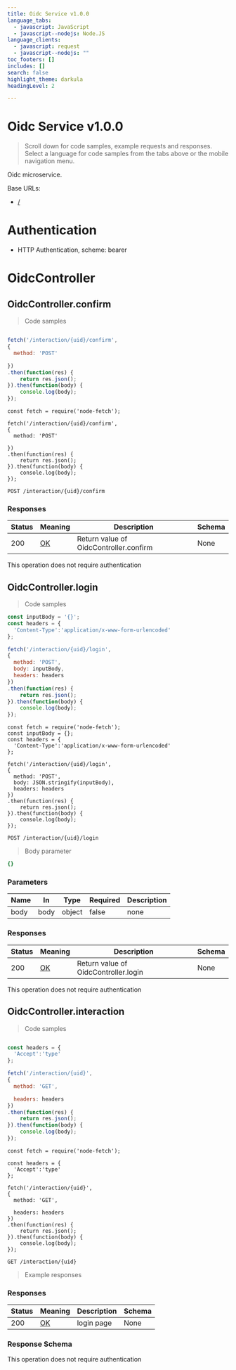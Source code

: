 ```yaml
---
title: Oidc Service v1.0.0
language_tabs:
  - javascript: JavaScript
  - javascript--nodejs: Node.JS
language_clients:
  - javascript: request
  - javascript--nodejs: ""
toc_footers: []
includes: []
search: false
highlight_theme: darkula
headingLevel: 2

---
```


<!-- Generator: Widdershins v4.0.1 -->

<h1 id="oidc-service">Oidc Service v1.0.0</h1>

> Scroll down for code samples, example requests and responses. Select a language for code samples from the tabs above or the mobile navigation menu.

Oidc microservice.

Base URLs:

* <a href="/">/</a>

# Authentication

- HTTP Authentication, scheme: bearer 

<h1 id="oidc-service-oidccontroller">OidcController</h1>

## OidcController.confirm

<a id="opIdOidcController.confirm"></a>

> Code samples

```javascript

fetch('/interaction/{uid}/confirm',
{
  method: 'POST'

})
.then(function(res) {
    return res.json();
}).then(function(body) {
    console.log(body);
});

```

```javascript--nodejs
const fetch = require('node-fetch');

fetch('/interaction/{uid}/confirm',
{
  method: 'POST'

})
.then(function(res) {
    return res.json();
}).then(function(body) {
    console.log(body);
});

```

`POST /interaction/{uid}/confirm`

<h3 id="oidccontroller.confirm-responses">Responses</h3>

|Status|Meaning|Description|Schema|
|---|---|---|---|
|200|[OK](https://tools.ietf.org/html/rfc7231#section-6.3.1)|Return value of OidcController.confirm|None|

<aside class="success">
This operation does not require authentication
</aside>

## OidcController.login

<a id="opIdOidcController.login"></a>

> Code samples

```javascript
const inputBody = '{}';
const headers = {
  'Content-Type':'application/x-www-form-urlencoded'
};

fetch('/interaction/{uid}/login',
{
  method: 'POST',
  body: inputBody,
  headers: headers
})
.then(function(res) {
    return res.json();
}).then(function(body) {
    console.log(body);
});

```

```javascript--nodejs
const fetch = require('node-fetch');
const inputBody = {};
const headers = {
  'Content-Type':'application/x-www-form-urlencoded'
};

fetch('/interaction/{uid}/login',
{
  method: 'POST',
  body: JSON.stringify(inputBody),
  headers: headers
})
.then(function(res) {
    return res.json();
}).then(function(body) {
    console.log(body);
});

```

`POST /interaction/{uid}/login`

> Body parameter

```yaml
{}

```

<h3 id="oidccontroller.login-parameters">Parameters</h3>

|Name|In|Type|Required|Description|
|---|---|---|---|---|
|body|body|object|false|none|

<h3 id="oidccontroller.login-responses">Responses</h3>

|Status|Meaning|Description|Schema|
|---|---|---|---|
|200|[OK](https://tools.ietf.org/html/rfc7231#section-6.3.1)|Return value of OidcController.login|None|

<aside class="success">
This operation does not require authentication
</aside>

## OidcController.interaction

<a id="opIdOidcController.interaction"></a>

> Code samples

```javascript

const headers = {
  'Accept':'type'
};

fetch('/interaction/{uid}',
{
  method: 'GET',

  headers: headers
})
.then(function(res) {
    return res.json();
}).then(function(body) {
    console.log(body);
});

```

```javascript--nodejs
const fetch = require('node-fetch');

const headers = {
  'Accept':'type'
};

fetch('/interaction/{uid}',
{
  method: 'GET',

  headers: headers
})
.then(function(res) {
    return res.json();
}).then(function(body) {
    console.log(body);
});

```

`GET /interaction/{uid}`

> Example responses

<h3 id="oidccontroller.interaction-responses">Responses</h3>

|Status|Meaning|Description|Schema|
|---|---|---|---|
|200|[OK](https://tools.ietf.org/html/rfc7231#section-6.3.1)|login page|None|

<h3 id="oidccontroller.interaction-responseschema">Response Schema</h3>

<aside class="success">
This operation does not require authentication
</aside>

